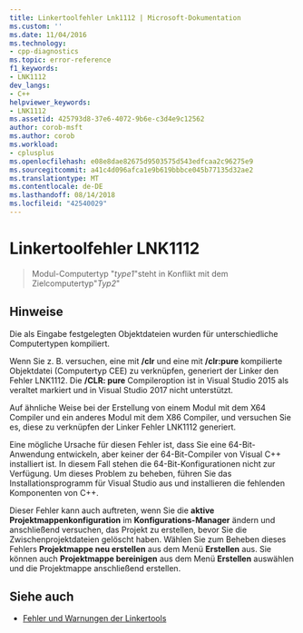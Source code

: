 ```yaml
---
title: Linkertoolfehler Lnk1112 | Microsoft-Dokumentation
ms.custom: ''
ms.date: 11/04/2016
ms.technology:
- cpp-diagnostics
ms.topic: error-reference
f1_keywords:
- LNK1112
dev_langs:
- C++
helpviewer_keywords:
- LNK1112
ms.assetid: 425793d8-37e6-4072-9b6e-c3d4e9c12562
author: corob-msft
ms.author: corob
ms.workload:
- cplusplus
ms.openlocfilehash: e08e8dae82675d9503575d543edfcaa2c96275e9
ms.sourcegitcommit: a41c4d096afca1e9b619bbbce045b77135d32ae2
ms.translationtype: MT
ms.contentlocale: de-DE
ms.lasthandoff: 08/14/2018
ms.locfileid: "42540029"
---
```

# <a name="linker-tools-error-lnk1112"></a>Linkertoolfehler LNK1112

> Modul-Computertyp "*type1*"steht in Konflikt mit dem Zielcomputertyp"*Typ2*"

## <a name="remarks"></a>Hinweise

Die als Eingabe festgelegten Objektdateien wurden für unterschiedliche Computertypen kompiliert.

Wenn Sie z. B. versuchen, eine mit **/clr** und eine mit **/clr:pure** kompilierte Objektdatei (Computertyp CEE) zu verknüpfen, generiert der Linker den Fehler LNK1112. Die **/CLR: pure** Compileroption ist in Visual Studio 2015 als veraltet markiert und in Visual Studio 2017 nicht unterstützt.

Auf ähnliche Weise bei der Erstellung von einem Modul mit dem X64 Compiler und ein anderes Modul mit dem X86 Compiler, und versuchen Sie es, diese zu verknüpfen der Linker Fehler LNK1112 generiert.

Eine mögliche Ursache für diesen Fehler ist, dass Sie eine 64-Bit-Anwendung entwickeln, aber keiner der 64-Bit-Compiler von Visual C++ installiert ist. In diesem Fall stehen die 64-Bit-Konfigurationen nicht zur Verfügung. Um dieses Problem zu beheben, führen Sie das Installationsprogramm für Visual Studio aus und installieren die fehlenden Komponenten von C++.

Dieser Fehler kann auch auftreten, wenn Sie die **aktive Projektmappenkonfiguration** im **Konfigurations-Manager** ändern und anschließend versuchen, das Projekt zu erstellen, bevor Sie die Zwischenprojektdateien gelöscht haben. Wählen Sie zum Beheben dieses Fehlers **Projektmappe neu erstellen** aus dem Menü **Erstellen** aus. Sie können auch **Projektmappe bereinigen** aus dem Menü **Erstellen** auswählen und die Projektmappe anschließend erstellen.

## <a name="see-also"></a>Siehe auch

- [Fehler und Warnungen der Linkertools](../../error-messages/tool-errors/linker-tools-errors-and-warnings.md)
